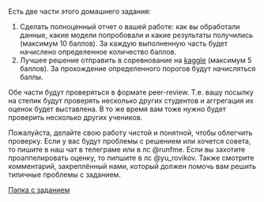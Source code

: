 Есть две части этого домашнего задания: 

1. Сделать полноценный отчет о вашей работе: как вы обработали данные, какие модели попробовали и какие результаты получились (максимум 10 баллов). За каждую выполненную часть будет начислено определенное количество баллов.
2. Лучшее решение отправить в соревнование на [kaggle](https://www.kaggle.com/t/f50bc21dbe0e42dabe5e32a21f2e5235) (максимум 5 баллов). За прохождение определенного порогов будут начисляться баллы.

Обе части будут проверяться в формате peer-review. Т.е. вашу посылку на степик будут проверять несколько других студентов и аггрегация их оценок будет выставлена. В то же время вам тоже нужно будет проверить несколько других учеников.

Пожалуйста, делайте свою работу чистой и понятной, чтобы облегчить проверку. Если у вас будут проблемы с решением или хочется совета, то пишите в наш чат в телеграме или в лс @runfme. Если вы захотите проаппелировать оценку, то пипшите в лс @yu_rovikov. Также смотрите комментарий, закреплённый нами, который должен помочь вам решить типичные проблемы с заданием.

[Папка с заданием](https://drive.google.com/drive/folders/1RK9PqbejzMY1cnTrSebNPlA_zLfmRZof?usp=sharing)
